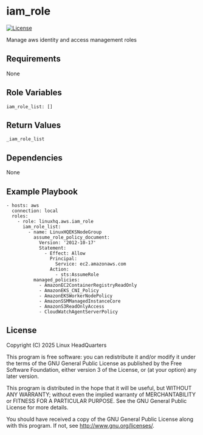 # iam\_role

[![License](https://img.shields.io/badge/license-GPLv3-lightgreen)](https://www.gnu.org/licenses/gpl-3.0.en.html#license-text)

Manage aws identity and access management roles

## Requirements

None

## Role Variables

    iam_role_list: []

## Return Values

    _iam_role_list

## Dependencies

None

## Example Playbook

    - hosts: aws
      connection: local
      roles:
        - role: linuxhq.aws.iam_role
          iam_role_list:
            - name: LinuxHQEKSNodeGroup
              assume_role_policy_document:
                Version: '2012-10-17'
                Statement:
                  - Effect: Allow
                    Principal:
                      Service: ec2.amazonaws.com
                    Action:
                      - sts:AssumeRole
              managed_policies:
                - AmazonEC2ContainerRegistryReadOnly
                - AmazonEKS_CNI_Policy
                - AmazonEKSWorkerNodePolicy
                - AmazonSSMManagedInstanceCore
                - AmazonS3ReadOnlyAccess
                - CloudWatchAgentServerPolicy

## License

Copyright (C) 2025 Linux HeadQuarters

This program is free software: you can redistribute it and/or modify
it under the terms of the GNU General Public License as published by
the Free Software Foundation, either version 3 of the License, or
(at your option) any later version.

This program is distributed in the hope that it will be useful,
but WITHOUT ANY WARRANTY; without even the implied warranty of
MERCHANTABILITY or FITNESS FOR A PARTICULAR PURPOSE. See the
GNU General Public License for more details.

You should have received a copy of the GNU General Public License
along with this program. If not, see <http://www.gnu.org/licenses/>.
